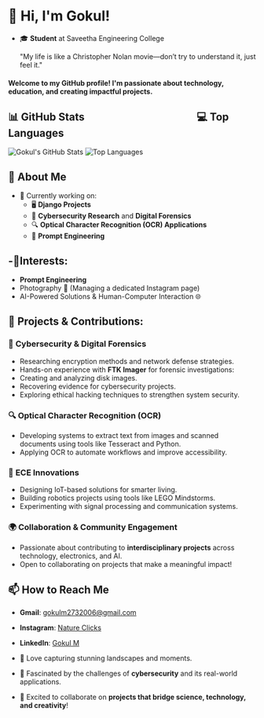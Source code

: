  # 👋 Hi, I'm Gokul!
- 🎓 **Student** at Saveetha Engineering College

  "My life is like a Christopher Nolan movie—don’t try to understand it, just feel it."
 
#### Welcome to my GitHub profile! I'm passionate about technology, education, and creating impactful projects.

## 📊 GitHub Stats &nbsp;&nbsp;&nbsp;&nbsp;&nbsp;&nbsp;&nbsp;&nbsp;&nbsp;&nbsp;&nbsp;&nbsp;&nbsp;&nbsp;&nbsp;&nbsp;&nbsp;&nbsp;&nbsp;&nbsp;&nbsp;&nbsp;&nbsp;&nbsp;&nbsp;&nbsp;&nbsp;&nbsp;&nbsp;&nbsp;&nbsp;&nbsp;&nbsp;&nbsp;&nbsp;&nbsp;&nbsp;&nbsp;&nbsp;&nbsp;&nbsp;&nbsp;&nbsp;&nbsp; 💻 Top Languages
![Gokul's GitHub Stats](https://github-readme-stats.vercel.app/api?username=gokul-m&show_icons=true&count_private=true)  ![Top Languages](https://github-readme-stats.vercel.app/api/top-langs/?username=gokul-m&layout=compact)

## 🚀 About Me
  
- 🌟 Currently working on:
  - 🖥️ **Django Projects**  
  - 🔐 **Cybersecurity Research** and **Digital Forensics**  
  - 🔍 **Optical Character Recognition (OCR) Applications**  
  - 🤖 **Prompt Engineering**
    
## -🔧Interests: 
  - **Prompt Engineering**
  - Photography 📸 (Managing a dedicated Instagram page)
  - AI-Powered Solutions & Human-Computer Interaction 🌐  

## 🌟 Projects & Contributions:

### 🔐 **Cybersecurity & Digital Forensics**  
- Researching encryption methods and network defense strategies.  
- Hands-on experience with **FTK Imager** for forensic investigations:
 - Creating and analyzing disk images.
 - Recovering evidence for cybersecurity projects.
 - Exploring ethical hacking techniques to strengthen system security.  

### 🔍 **Optical Character Recognition (OCR)**  
- Developing systems to extract text from images and scanned documents using tools like Tesseract and Python.  
- Applying OCR to automate workflows and improve accessibility.

### 🤖 **ECE Innovations**  
- Designing IoT-based solutions for smarter living.  
- Building robotics projects using tools like LEGO Mindstorms.  
- Experimenting with signal processing and communication systems.  

### 🌍 **Collaboration & Community Engagement**  
- Passionate about contributing to **interdisciplinary projects** across technology, electronics, and AI.  
- Open to collaborating on projects that make a meaningful impact!  


## 📫 How to Reach Me

- **Gmail**: gokulm2732006@gmail.com  
- **Instagram**: [Nature Clicks](https://www.instagram.com/nature.clicks638/)
- **LinkedIn**: [Gokul M](https://www.linkedin.com/in/gokul-m-659542216/)

- 📸 Love capturing stunning landscapes and moments.  
- 🔐 Fascinated by the challenges of **cybersecurity** and its real-world applications.  
- 🎉 Excited to collaborate on **projects that bridge science, technology, and creativity**!


